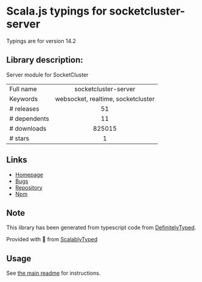 
# Scala.js typings for socketcluster-server

Typings are for version 14.2

## Library description:
Server module for SocketCluster

|                    |                 |
| ------------------ | :-------------: |
| Full name          | socketcluster-server |
| Keywords           | websocket, realtime, socketcluster |
| # releases         | 51 |
| # dependents       | 11 |
| # downloads        | 825015 |
| # stars            | 1 |

## Links
- [Homepage](https://github.com/SocketCluster/socketcluster-server#readme)
- [Bugs](https://github.com/SocketCluster/socketcluster-server/issues)
- [Repository](https://github.com/SocketCluster/socketcluster-server)
- [Npm](https://www.npmjs.com/package/socketcluster-server)
    


## Note
This library has been generated from typescript code from [DefinitelyTyped](https://definitelytyped.org).

Provided with :purple_heart: from [ScalablyTyped](https://github.com/oyvindberg/ScalablyTyped)

## Usage
See [the main readme](../../readme.md) for instructions.


